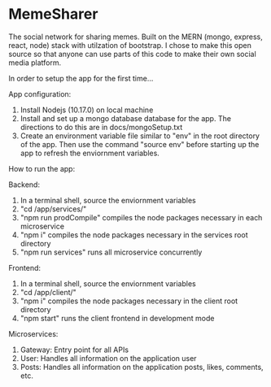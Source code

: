 # MemeSharer
The social network for sharing memes. Built on the MERN (mongo, express, react, node) stack with utilzation of bootstrap. I chose to make this open source so that anyone can use parts of this code to make their own social media platform.


In order to setup the app for the first time...

App configuration:

1) Install Nodejs (10.17.0) on local machine
2) Install and set up a mongo database database for the app. The directions to do this are in docs/mongoSetup.txt
3) Create an environment variable file similar to "env" in the root directory of the app. Then use the command "source env" before starting up the app to refresh the enviornment variables.

How to run the app:

Backend:
1) In a terminal shell, source the enviornment variables
2) "cd /app/services/"
3) "npm run prodCompile"
     compiles the node packages necessary in each microservice
4) "npm i"
     compiles the node packages necessary in the services root directory
3) "npm run services"
     runs all microservice concurrently

Frontend:
1) In a terminal shell, source the enviornment variables
2) "cd /app/client/"
3) "npm i"
     compiles the node packages necessary in the client root directory
3) "npm start"
    runs the client frontend in development mode



Microservices:
1) Gateway: Entry point for all APIs
2) User: Handles all information on the application user
3) Posts: Handles all information on the application posts, likes, comments, etc.

